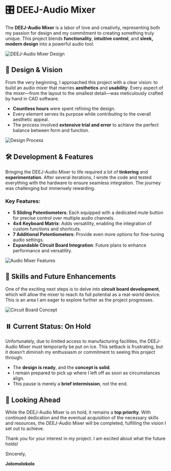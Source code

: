 # 🎛️ DEEJ-Audio Mixer

The **DEEJ-Audio Mixer** is a labor of love and creativity, representing both my passion for design and my commitment to creating something truly unique. This project blends **functionality**, **intuitive control**, and **sleek, modern design** into a powerful audio tool.

![DEEJ-Audio Mixer Design](https://github.com/user-attachments/assets/034bd509-9a6e-434a-959f-77325f44b350)

## 🎨 Design & Vision

From the very beginning, I approached this project with a clear vision: to build an audio mixer that marries **aesthetics** and **usability**. Every aspect of the mixer—from the layout to the smallest detail—was meticulously crafted by hand in CAD software.

- **Countless hours** were spent refining the design.
- Every element serves its purpose while contributing to the overall aesthetic appeal.
- The process involved **extensive trial and error** to achieve the perfect balance between form and function.

![Design Process](https://github.com/user-attachments/assets/e5a80a31-df66-493b-8ec2-60660f857152)

## 🛠️ Development & Features

Bringing the DEEJ-Audio Mixer to life required a lot of **tinkering** and **experimentation**. After several iterations, I wrote the code and tested everything with the hardware to ensure seamless integration. The journey was challenging but immensely rewarding.

### Key Features:

- **5 Sliding Potentiometers**: Each equipped with a dedicated mute button for precise control over multiple audio channels.
- **4x4 Keyboard Matrix**: Adds versatility, enabling the integration of custom functions and shortcuts.
- **7 Additional Potentiometers**: Provide even more options for fine-tuning audio settings.
- **Expandable Circuit Board Integration**: Future plans to enhance performance and versatility.

![Audio Mixer Features](https://github.com/user-attachments/assets/87d45c54-d6ba-491d-80d2-33ea7fda058c)

## 🧩 Skills and Future Enhancements

One of the exciting next steps is to delve into **circuit board development**, which will allow the mixer to reach its full potential as a real-world device. This is an area I am eager to explore further as the project progresses.

![Circuit Board Concept](https://github.com/user-attachments/assets/437b76c1-3a05-47be-ab35-6d6ba86cbed3)

## ⏸️ Current Status: On Hold

Unfortunately, due to limited access to manufacturing facilities, the DEEJ-Audio Mixer must temporarily be put on ice. This setback is frustrating, but it doesn’t diminish my enthusiasm or commitment to seeing this project through. 

- The **design is ready**, and the **concept is solid**.
- I remain prepared to pick up where I left off as soon as circumstances align.
- This pause is merely a **brief intermission**, not the end.

## 🤝 Looking Ahead

While the DEEJ-Audio Mixer is on hold, it remains a **top priority**. With continued dedication and the eventual acquisition of the necessary skills and resources, the DEEJ-Audio Mixer will be completed, fulfilling the vision I set out to achieve.

Thank you for your interest in my project. I am excited about what the future holds!

Sincerely,

**Jolomolokolo**
